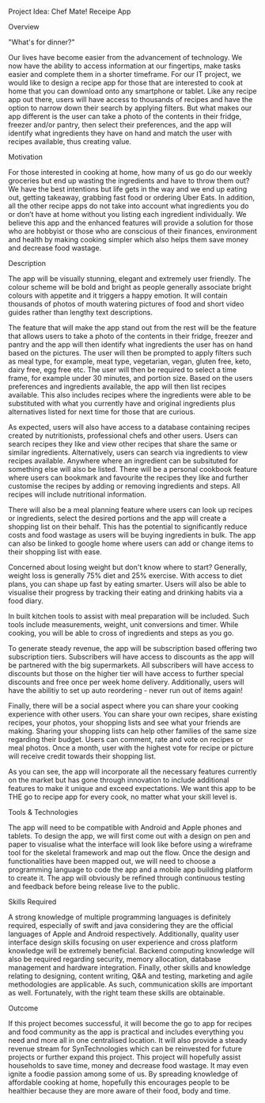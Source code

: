 Project Idea: Chef Mate! Receipe App 

Overview

"What's for dinner?"

Our lives have become easier from the advancement of technology. We now have the ability to access information at our fingertips, make tasks easier and complete them in a shorter timeframe. For our IT project, we would like to design a recipe app for those that are interested to cook at home that you can download onto any smartphone or tablet. Like any recipe app out there, users will have access to thousands of recipes and have the option to narrow down their search by applying filters. But what makes our app different is the user can take a photo of the contents in their fridge, freezer and/or pantry, then select their preferences, and the app will identify what ingredients they have on hand and match the user with recipes available, thus creating value.

Motivation

For those interested in cooking at home, how many of us go do our weekly groceries but end up wasting the ingredients and have to throw them out? We have the best intentions but life gets in the way and we end up eating out, getting takeaway, grabbing fast food or ordering Uber Eats. In addition, all the other recipe apps do not take into account what ingredients you do or don’t have at home without you listing each ingredient individually. We believe this app and the enhanced features will provide a solution for those who are hobbyist or those who are conscious of their finances, environment and health by making cooking simpler which also helps them save money and decrease food wastage.

Description

The app will be visually stunning, elegant and extremely user friendly. The colour scheme will be bold and bright as people generally associate bright colours with appetite and it triggers a happy emotion. It will contain thousands of photos of mouth watering pictures of food and short video guides rather than lengthy text descriptions.

The feature that will make the app stand out from the rest will be the feature that allows users to take a photo of the contents in their fridge, freezer and pantry and the app will then identify what ingredients the user has on hand based on the pictures. The user will then be prompted to apply filters such as meal type, for example, meat type, vegetarian, vegan, gluten free, keto, dairy free, egg free etc. The user will then be required to select a time frame, for example under 30 minutes, and portion size. Based on the users preferences and ingredients available, the app will then list recipes available. This also includes recipes where the ingredients were able to be substituted with what you currently have and original ingredients plus alternatives listed for next time for those that are curious.

As expected, users will also have access to a database containing recipes created by nutritionists, professional chefs and other users. Users can search recipes they like and view other recipes that share the same or similar ingredients. Alternatively, users can search via ingredients to view recipes available. Anywhere where an ingredient can be subsituted for something else will also be listed. There will be a personal cookbook feature where users can bookmark and favourite the recipes they like and further customise the recipes by adding or removing ingredients and steps. All recipes will include nutritional information.

There will also be a meal planning feature where users can look up recipes or ingredients, select the desired portions and the app will create a shopping list on their behalf. This has the potential to significantly reduce costs and food wastage as users will be buying ingredients in bulk. The app can also be linked to google home where users can add or change items to their shopping list with ease.

Concerned about losing weight but don't know where to start? Generally, weight loss is generally 75% diet and 25% exercise. With access to diet plans, you can shape up fast by eating smarter. Users will also be able to visualise their progress by tracking their eating and drinking habits via a food diary. 

In built kitchen tools to assist with meal preparation will be included. Such tools include measurements, weight, unit conversions and timer. While cooking, you will be able to cross of ingredients and steps as you go.

To generate steady revenue, the app will be subscription based offering two subscription tiers. Subscribers will have access to discounts as the app will be partnered with the big supermarkets. All subscribers will have access to discounts but those on the higher tier will have access to further special discounts and free once per week home delivery. Additionally, users will have the abilitiy to set up auto reordering - never run out of items again!

Finally, there will be a social aspect where you can share your cooking experience with other users. You can share your own recipes, share existing recipes, your photos, your shopping lists and see what your friends are making. Sharing your shopping lists can help other families of the same size regarding their budget. Users can comment, rate and vote on recipes or meal photos. Once a month, user with the highest vote for recipe or picture will receive credit towards their shopping list.

As you can see, the app will incorporate all the necessary features currently on the market but has gone through innovation to include additional features to make it unique and exceed expectations. We want this app to be THE go to recipe app for every cook, no matter what your skill level is.

Tools & Technologies

The app will need to be compatible with Android and Apple phones and tablets. To design the app, we will first come out with a design on pen and paper to visualise what the interface will look like before using a wireframe tool for the skeletal framework and map out the flow. Once the design and functionalities have been mapped out, we will need to choose a programming language to code the app and a mobile app building platform to create it. The app will obviously be refined through continuous testing and feedback before being release live to the public.

Skills Required

A strong knowledge of multiple programming languages is definitely required, especially of swift and java considering they are the official languages of Apple and Android respectively. Additionally, quality user interface design skills focusing on user experience and cross platform knowledge will be extremely beneficial. Backend computing knowledge will also be required regarding security, memory allocation, database management and hardware integration. Finally, other skills and knowledge relating to designing, content writing, Q&A and testing, marketing and agile methodologies are applicable. As such, communication skills are important as well. Fortunately, with the right team these skills are obtainable.

Outcome

If this project becomes successful, it will become the go to app for recipes and food community as the app is practical and includes everything you need and more all in one centralised location. It will also provide a steady revenue stream for SynTechnologies which can be reinvested for future projects or further expand this project. This project will hopefully assist households to save time, money and decrease food wastage. It may even ignite a foodie passion among some of us. By spreading knowledge of affordable cooking at home, hopefully this encourages people to be healthier because they are more aware of their food, body and time.
